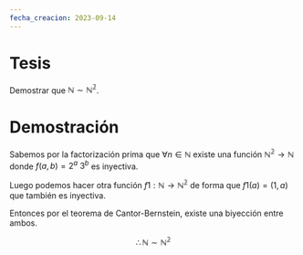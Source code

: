 ```yaml
---
fecha_creacion: 2023-09-14
---
```


# Tesis
Demostrar que $\mathbb{N} \sim \mathbb{N^2}$.

# Demostración
Sabemos por la factorización prima que $\forall n \in \mathbb{N}$ existe una función $\mathbb{N^2} \to \mathbb{N}$ donde $f(a, b) = 2^a\ 3^b$ es inyectiva.

Luego podemos hacer otra función $f1 : \mathbb{N} \to \mathbb{N^2}$ de forma que $f1(a) = (1, a)$ que también es inyectiva.

Entonces por el teorema de Cantor-Bernstein, existe una biyección entre ambos.

$$ \therefore \mathbb{N} \sim \mathbb{N^2}$$